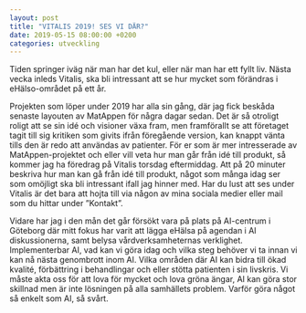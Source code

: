 ```yaml
---
layout: post
title: "VITALIS 2019! SES VI DÄR?"
date: 2019-05-15 08:00:00 +0200
categories: utveckling
---
```

Tiden springer iväg när man har det kul, eller när man har ett fyllt liv. Nästa vecka inleds Vitalis, ska bli intressant att se hur mycket som förändras i eHälso-området på ett år.

Projekten som löper under 2019 har alla sin gång, där jag fick beskåda senaste layouten av MatAppen för några dagar sedan. Det är så otroligt roligt att se sin idé och visioner växa fram, men framförallt se att företaget tagit till sig kritiken som givits ifrån föregående version, kan knappt vänta tills den är redo att användas av patienter. För er som är mer intresserade av MatAppen-projektet och eller vill veta hur man går från idé till produkt, så kommer jag ha föredrag på Vitalis torsdag eftermiddag. Att på 20 minuter beskriva hur man kan gå från idé till produkt, något som många idag ser som omöjligt ska bli intressant ifall jag hinner med. Har du lust att ses under Vitalis är det bara att hojta till via någon av mina sociala medier eller mail som du hittar under ”Kontakt”.

Vidare har jag i den mån det går försökt vara på plats på AI-centrum i Göteborg där mitt fokus har varit att lägga eHälsa på agendan i AI diskussionerna, samt belysa vårdverksamheternas verklighet. Implementerbar AI, vad kan vi göra idag och vilka steg behöver vi ta innan vi kan nå nästa genombrott inom AI. Vilka områden där AI kan bidra till ökad kvalité, förbättring i behandlingar och eller stötta patienten i sin livskris. Vi måste akta oss för att lova för mycket och lova gröna ängar, AI kan göra stor skillnad men är inte lösningen på alla samhällets problem. Varför göra något så enkelt som AI, så svårt.